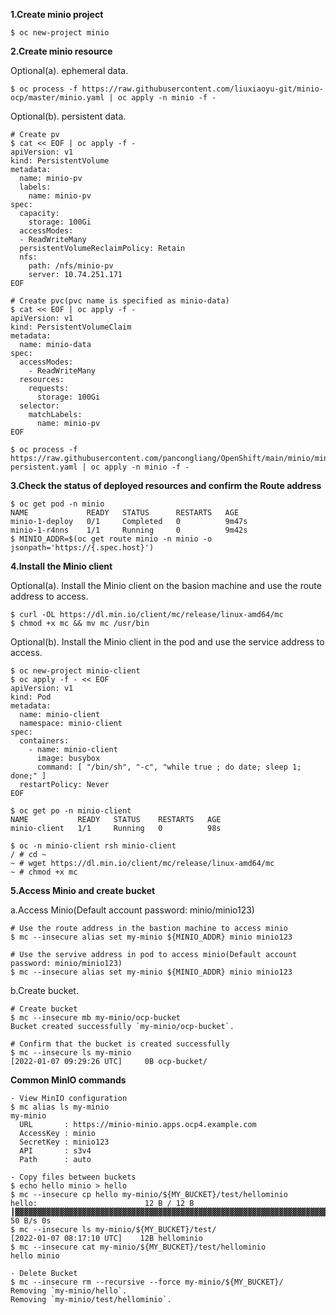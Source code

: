 
**1.Create minio project**
~~~
$ oc new-project minio
~~~

**2.Create minio resource**

Optional(a). ephemeral data.
~~~
$ oc process -f https://raw.githubusercontent.com/liuxiaoyu-git/minio-ocp/master/minio.yaml | oc apply -n minio -f -
~~~

Optional(b). persistent data.
~~~
# Create pv
$ cat << EOF | oc apply -f -
apiVersion: v1
kind: PersistentVolume
metadata:
  name: minio-pv
  labels:
    name: minio-pv
spec:
  capacity:
    storage: 100Gi
  accessModes:      
  - ReadWriteMany
  persistentVolumeReclaimPolicy: Retain
  nfs:
    path: /nfs/minio-pv
    server: 10.74.251.171
EOF

# Create pvc(pvc name is specified as minio-data)
$ cat << EOF | oc apply -f -
apiVersion: v1
kind: PersistentVolumeClaim
metadata:
  name: minio-data
spec:
  accessModes:
    - ReadWriteMany
  resources:
    requests:
      storage: 100Gi
  selector:
    matchLabels:
      name: minio-pv
EOF

$ oc process -f https://raw.githubusercontent.com/pancongliang/OpenShift/main/minio/minio-persistent.yaml | oc apply -n minio -f -
~~~


**3.Check the status of deployed resources and confirm the Route address**
~~~
$ oc get pod -n minio
NAME             READY   STATUS      RESTARTS   AGE
minio-1-deploy   0/1     Completed   0          9m47s
minio-1-r4nns    1/1     Running     0          9m42s
$ MINIO_ADDR=$(oc get route minio -n minio -o jsonpath='https://{.spec.host}')
~~~

**4.Install the Minio client**

Optional(a). Install the Minio client on the basion machine and use the route address to access.
~~~
$ curl -OL https://dl.min.io/client/mc/release/linux-amd64/mc
$ chmod +x mc && mv mc /usr/bin
~~~

Optional(b). Install the Minio client in the pod and use the service address to access.
~~~
$ oc new-project minio-client
$ oc apply -f - << EOF
apiVersion: v1
kind: Pod
metadata:
  name: minio-client
  namespace: minio-client
spec:
  containers:
    - name: minio-client
      image: busybox
      command: [ "/bin/sh", "-c", "while true ; do date; sleep 1; done;" ]
  restartPolicy: Never
EOF

$ oc get po -n minio-client
NAME           READY   STATUS    RESTARTS   AGE
minio-client   1/1     Running   0          98s

$ oc -n minio-client rsh minio-client
/ # cd ~
~ # wget https://dl.min.io/client/mc/release/linux-amd64/mc
~ # chmod +x mc
~~~

**5.Access Minio and create bucket**

a.Access Minio(Default account password: minio/minio123)
~~~
# Use the route address in the bastion machine to access minio
$ mc --insecure alias set my-minio ${MINIO_ADDR} minio minio123

# Use the servive address in pod to access minio(Default account password: minio/minio123)
$ mc --insecure alias set my-minio ${MINIO_ADDR} minio minio123
~~~

b.Create bucket.
~~~
# Create bucket
$ mc --insecure mb my-minio/ocp-bucket
Bucket created successfully `my-minio/ocp-bucket`.

# Confirm that the bucket is created successfully
$ mc --insecure ls my-minio
[2022-01-07 09:29:26 UTC]     0B ocp-bucket/
~~~

**Common MinIO commands**
~~~
- View MinIO configuration
$ mc alias ls my-minio
my-minio
  URL       : https://minio-minio.apps.ocp4.example.com
  AccessKey : minio
  SecretKey : minio123
  API       : s3v4
  Path      : auto

- Copy files between buckets
$ echo hello minio > hello
$ mc --insecure cp hello my-minio/${MY_BUCKET}/test/hellominio
hello:                        12 B / 12 B ┃▓▓▓▓▓▓▓▓▓▓▓▓▓▓▓▓▓▓▓▓▓▓▓▓▓▓▓▓▓▓▓▓▓▓▓▓▓▓▓▓▓▓▓▓▓▓▓▓▓▓▓▓▓▓▓▓▓▓▓▓▓▓▓▓▓▓▓▓▓▓┃ 50 B/s 0s
$ mc --insecure ls my-minio/${MY_BUCKET}/test/
[2022-01-07 08:17:10 UTC]    12B hellominio
$ mc --insecure cat my-minio/${MY_BUCKET}/test/hellominio
hello minio

- Delete Bucket
$ mc --insecure rm --recursive --force my-minio/${MY_BUCKET}/
Removing `my-minio/hello`.
Removing `my-minio/test/hellominio`.
~~~
